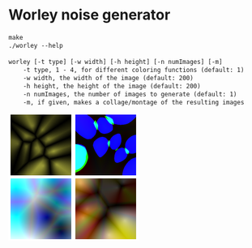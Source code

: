 # Worley noise generator

```
make
./worley --help

worley [-t type] [-w width] [-h height] [-n numImages] [-m]
	-t type, 1 - 4, for different coloring functions (default: 1)
	-w width, the width of the image (default: 200)
	-h height, the height of the image (default: 200)
	-n numImages, the number of images to generate (default: 1)
	-m, if given, makes a collage/montage of the resulting images
```

![Worley noise examples](https://raw.githubusercontent.com/RyanMarcus/worley/master/examples/montage.png)
